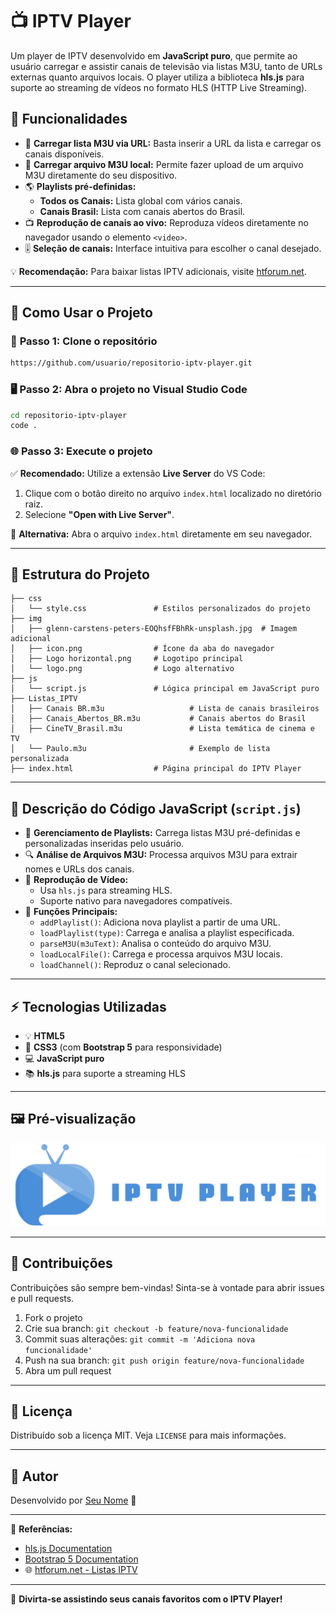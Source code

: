 
# 📺 IPTV Player

Um player de IPTV desenvolvido em **JavaScript puro**, que permite ao usuário carregar e assistir canais de televisão via listas M3U, tanto de URLs externas quanto arquivos locais. O player utiliza a biblioteca **hls.js** para suporte ao streaming de vídeos no formato HLS (HTTP Live Streaming).

## 🚀 Funcionalidades

- 🔗 **Carregar lista M3U via URL:** Basta inserir a URL da lista e carregar os canais disponíveis.
- 📂 **Carregar arquivo M3U local:** Permite fazer upload de um arquivo M3U diretamente do seu dispositivo.
- 🌎 **Playlists pré-definidas:**
  - **Todos os Canais:** Lista global com vários canais.
  - **Canais Brasil:** Lista com canais abertos do Brasil.
- 📺 **Reprodução de canais ao vivo:** Reproduza vídeos diretamente no navegador usando o elemento `<video>`.
- 🎚️ **Seleção de canais:** Interface intuitiva para escolher o canal desejado.

💡 **Recomendação:** Para baixar listas IPTV adicionais, visite [htforum.net](http://htforum.net/).

---

## 💾 Como Usar o Projeto

### 🔨 **Passo 1: Clone o repositório**

```bash
https://github.com/usuario/repositorio-iptv-player.git
```

### 🖥️ **Passo 2: Abra o projeto no Visual Studio Code**

```bash
cd repositorio-iptv-player
code .
```

### 🌐 **Passo 3: Execute o projeto**

✅ **Recomendado:** Utilize a extensão **Live Server** do VS Code:

1. Clique com o botão direito no arquivo `index.html` localizado no diretório raiz.
2. Selecione **"Open with Live Server"**.

🔗 **Alternativa:** Abra o arquivo `index.html` diretamente em seu navegador.

---

## 📝 Estrutura do Projeto

```
├── css
│   └── style.css               # Estilos personalizados do projeto
├── img
│   ├── glenn-carstens-peters-EOQhsfFBhRk-unsplash.jpg  # Imagem adicional
│   ├── icon.png                # Ícone da aba do navegador
│   ├── Logo horizontal.png     # Logotipo principal
│   └── logo.png                # Logo alternativo
├── js
│   └── script.js               # Lógica principal em JavaScript puro
├── Listas_IPTV
│   ├── Canais BR.m3u                   # Lista de canais brasileiros
│   ├── Canais_Abertos_BR.m3u           # Canais abertos do Brasil
│   ├── CineTV_Brasil.m3u               # Lista temática de cinema e TV
│   └── Paulo.m3u                       # Exemplo de lista personalizada
├── index.html                  # Página principal do IPTV Player
```

---

## 📜 **Descrição do Código JavaScript (`script.js`)**

- 🔄 **Gerenciamento de Playlists:** Carrega listas M3U pré-definidas e personalizadas inseridas pelo usuário.
- 🔍 **Análise de Arquivos M3U:** Processa arquivos M3U para extrair nomes e URLs dos canais.
- 🎥 **Reprodução de Vídeo:**
  - Usa `hls.js` para streaming HLS.
  - Suporte nativo para navegadores compatíveis.
- 📝 **Funções Principais:**
  - `addPlaylist()`: Adiciona nova playlist a partir de uma URL.
  - `loadPlaylist(type)`: Carrega e analisa a playlist especificada.
  - `parseM3U(m3uText)`: Analisa o conteúdo do arquivo M3U.
  - `loadLocalFile()`: Carrega e processa arquivos M3U locais.
  - `loadChannel()`: Reproduz o canal selecionado.

---

## ⚡ **Tecnologias Utilizadas**

- 💡 **HTML5**
- 🎨 **CSS3** (com **Bootstrap 5** para responsividade)
- 💻 **JavaScript puro**
- 📚 **hls.js** para suporte a streaming HLS

---

## 🖼️ **Pré-visualização**

![IPTV Player](img/Logo%20horizontal.png)

---

## 💬 **Contribuições**

Contribuições são sempre bem-vindas! Sinta-se à vontade para abrir issues e pull requests.

1. Fork o projeto
2. Crie sua branch: `git checkout -b feature/nova-funcionalidade`
3. Commit suas alterações: `git commit -m 'Adiciona nova funcionalidade'`
4. Push na sua branch: `git push origin feature/nova-funcionalidade`
5. Abra um pull request

---

## 📜 **Licença**

Distribuído sob a licença MIT. Veja `LICENSE` para mais informações.

---

## 🙋 **Autor**

Desenvolvido por [Seu Nome](https://github.com/seuusuario) 💙

---

🔗 **Referências:**
- [hls.js Documentation](https://github.com/video-dev/hls.js/)
- [Bootstrap 5 Documentation](https://getbootstrap.com/docs/5.3/getting-started/introduction/)
- 🌐 [htforum.net - Listas IPTV](http://htforum.net/)

---

🎉 **Divirta-se assistindo seus canais favoritos com o IPTV Player!**
